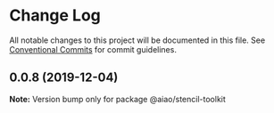 # Change Log

All notable changes to this project will be documented in this file. See [Conventional Commits](https://conventionalcommits.org) for commit guidelines.

## 0.0.8 (2019-12-04)

**Note:** Version bump only for package @aiao/stencil-toolkit
